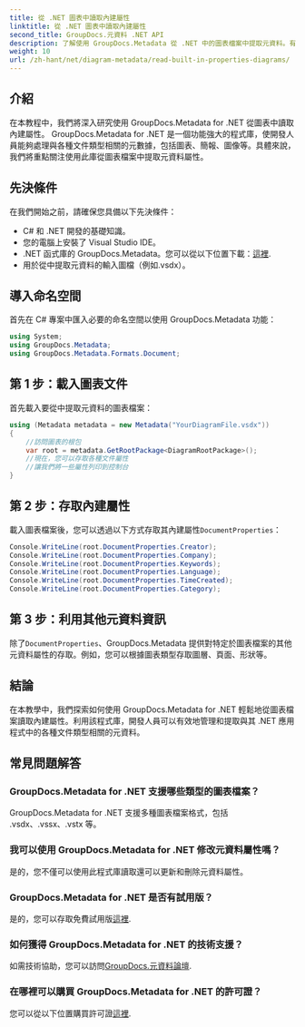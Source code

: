 ```yaml
---
title: 從 .NET 圖表中讀取內建屬性
linktitle: 從 .NET 圖表中讀取內建屬性
second_title: GroupDocs.元資料 .NET API
description: 了解使用 GroupDocs.Metadata 從 .NET 中的圖表檔案中提取元資料。有效增強文件管理和分析。
weight: 10
url: /zh-hant/net/diagram-metadata/read-built-in-properties-diagrams/
---
```

## 介紹
在本教程中，我們將深入研究使用 GroupDocs.Metadata for .NET 從圖表中讀取內建屬性。 GroupDocs.Metadata for .NET 是一個功能強大的程式庫，使開發人員能夠處理與各種文件類型相關的元數據，包括圖表、簡報、圖像等。具體來說，我們將重點關注使用此庫從圖表檔案中提取元資料屬性。
## 先決條件
在我們開始之前，請確保您具備以下先決條件：
- C# 和 .NET 開發的基礎知識。
- 您的電腦上安裝了 Visual Studio IDE。
-  .NET 函式庫的 GroupDocs.Metadata。您可以從以下位置下載：[這裡](https://releases.groupdocs.com/metadata/net/).
- 用於從中提取元資料的輸入圖檔（例如.vsdx）。

## 導入命名空間
首先在 C# 專案中匯入必要的命名空間以使用 GroupDocs.Metadata 功能：
```csharp
using System;
using GroupDocs.Metadata;
using GroupDocs.Metadata.Formats.Document;
```
## 第 1 步：載入圖表文件
首先載入要從中提取元資料的圖表檔案：
```csharp
using (Metadata metadata = new Metadata("YourDiagramFile.vsdx"))
{
    //訪問圖表的根包
    var root = metadata.GetRootPackage<DiagramRootPackage>();
    //現在，您可以存取各種文件屬性
    //讓我們將一些屬性列印到控制台
}
```
## 第 2 步：存取內建屬性
載入圖表檔案後，您可以透過以下方式存取其內建屬性`DocumentProperties`：
```csharp
Console.WriteLine(root.DocumentProperties.Creator);
Console.WriteLine(root.DocumentProperties.Company);
Console.WriteLine(root.DocumentProperties.Keywords);
Console.WriteLine(root.DocumentProperties.Language);
Console.WriteLine(root.DocumentProperties.TimeCreated);
Console.WriteLine(root.DocumentProperties.Category);
```
## 第 3 步：利用其他元資料資訊
除了`DocumentProperties`、GroupDocs.Metadata 提供對特定於圖表檔案的其他元資料屬性的存取。例如，您可以根據圖表類型存取圖層、頁面、形狀等。

## 結論
在本教學中，我們探索如何使用 GroupDocs.Metadata for .NET 輕鬆地從圖表檔案讀取內建屬性。利用該程式庫，開發人員可以有效地管理和提取與其 .NET 應用程式中的各種文件類型相關的元資料。

## 常見問題解答
### GroupDocs.Metadata for .NET 支援哪些類型的圖表檔案？
GroupDocs.Metadata for .NET 支援多種圖表檔案格式，包括 .vsdx、.vssx、.vstx 等。
### 我可以使用 GroupDocs.Metadata for .NET 修改元資料屬性嗎？
是的，您不僅可以使用此程式庫讀取還可以更新和刪除元資料屬性。
### GroupDocs.Metadata for .NET 是否有試用版？
是的，您可以存取免費試用版[這裡](https://releases.groupdocs.com/).
### 如何獲得 GroupDocs.Metadata for .NET 的技術支援？
如需技術協助，您可以訪問[GroupDocs.元資料論壇](https://forum.groupdocs.com/c/metadata/14).
### 在哪裡可以購買 GroupDocs.Metadata for .NET 的許可證？
您可以從以下位置購買許可證[這裡](https://purchase.groupdocs.com/buy).